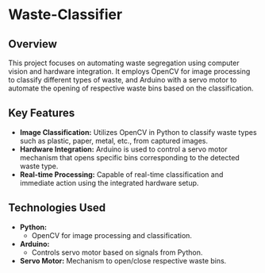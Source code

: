 # Waste-Classifier

## Overview
This project focuses on automating waste segregation using computer vision and hardware integration. It employs OpenCV for image processing to classify different types of waste, and Arduino with a servo motor to automate the opening of respective waste bins based on the classification.

## Key Features
- **Image Classification:** Utilizes OpenCV in Python to classify waste types such as plastic, paper, metal, etc., from captured images.
- **Hardware Integration:** Arduino is used to control a servo motor mechanism that opens specific bins corresponding to the detected waste type.
- **Real-time Processing:** Capable of real-time classification and immediate action using the integrated hardware setup.

## Technologies Used
- **Python:**
  - OpenCV for image processing and classification.
- **Arduino:**
  - Controls servo motor based on signals from Python.
- **Servo Motor:** Mechanism to open/close respective waste bins.